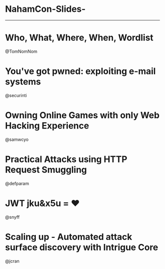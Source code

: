 # NahamCon-Slides-

************************************************

# Who, What, Where, When, Wordlist

@TomNomNom

# You've got pwned: exploiting e-mail systems

@securinti

# Owning Online Games with only Web Hacking Experience

@samwcyo

# Practical Attacks using HTTP Request Smuggling

@defparam


# JWT jku&x5u = ❤️

@snyff

# Scaling up - Automated attack surface discovery with Intrigue Core

@jcran
